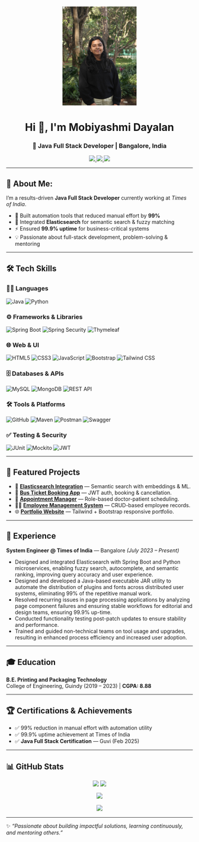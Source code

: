 <!-- Profile Image -->
<p align="center">
  <img src="profile.jpg" alt="Profile" width="200" />
</p>

<h1 align="center">Hi 👋, I'm Mobiyashmi Dayalan</h1>
<h3 align="center">🚀 Java Full Stack Developer | Bangalore, India</h3>

<p align="center">
  <a href="https://linkedin.com/in/mobiyashmi">
    <img src="https://img.shields.io/badge/LinkedIn-blue?style=for-the-badge&logo=linkedin" />
  </a>
  <a href="mailto:mobiyashmidayalan@gmail.com">
    <img src="https://img.shields.io/badge/Gmail-red?style=for-the-badge&logo=gmail&logoColor=white" />
  </a>
  <a href="https://mobiyashmi-dayalan.netlify.app">
    <img src="https://img.shields.io/badge/Portfolio-black?style=for-the-badge&logo=About.me&logoColor=white" />
  </a>
</p>

---

## 🔭 About Me:
I’m a results-driven **Java Full Stack Developer** currently working at *Times of India*. 
- 🚀 Built automation tools that reduced manual effort by **99%**
- 🔎 Integrated **Elasticsearch** for semantic search & fuzzy matching
- ⚡ Ensured **99.9% uptime** for business-critical systems
- 💡 Passionate about full-stack development, problem-solving & mentoring  

---

## 🛠 Tech Skills

### 👨‍💻 Languages  
![Java](https://img.shields.io/badge/Java-ED8B00?style=for-the-badge&logo=openjdk&logoColor=white)
![Python](https://img.shields.io/badge/Python-3776AB?style=for-the-badge&logo=python&logoColor=white)

### ⚙️ Frameworks & Libraries  
![Spring Boot](https://img.shields.io/badge/SpringBoot-6DB33F?style=for-the-badge&logo=springboot&logoColor=white)
![Spring Security](https://img.shields.io/badge/SpringSecurity-6DB33F?style=for-the-badge&logo=springsecurity&logoColor=white)
![Thymeleaf](https://img.shields.io/badge/Thymeleaf-005F0F?style=for-the-badge&logo=thymeleaf&logoColor=white)

### 🌐 Web & UI  
![HTML5](https://img.shields.io/badge/HTML5-E34F26?style=for-the-badge&logo=html5&logoColor=white)
![CSS3](https://img.shields.io/badge/CSS3-1572B6?style=for-the-badge&logo=css3&logoColor=white)
![JavaScript](https://img.shields.io/badge/JavaScript-F7DF1E?style=for-the-badge&logo=javascript&logoColor=black)
![Bootstrap](https://img.shields.io/badge/Bootstrap-563D7C?style=for-the-badge&logo=bootstrap&logoColor=white)
![Tailwind CSS](https://img.shields.io/badge/TailwindCSS-38B2AC?style=for-the-badge&logo=tailwind-css&logoColor=white)

### 🗄️ Databases & APIs  
![MySQL](https://img.shields.io/badge/MySQL-005C84?style=for-the-badge&logo=mysql&logoColor=white)
![MongoDB](https://img.shields.io/badge/MongoDB-4EA94B?style=for-the-badge&logo=mongodb&logoColor=white)
![REST API](https://img.shields.io/badge/REST-02569B?style=for-the-badge&logo=rest&logoColor=white)

### 🛠 Tools & Platforms  
![GitHub](https://img.shields.io/badge/GitHub-181717?style=for-the-badge&logo=github&logoColor=white)
![Maven](https://img.shields.io/badge/Maven-C71A36?style=for-the-badge&logo=apachemaven&logoColor=white)
![Postman](https://img.shields.io/badge/Postman-FF6C37?style=for-the-badge&logo=postman&logoColor=white)
![Swagger](https://img.shields.io/badge/Swagger-85EA2D?style=for-the-badge&logo=swagger&logoColor=black)

### ✅ Testing & Security  
![JUnit](https://img.shields.io/badge/JUnit-25A162?style=for-the-badge&logo=junit5&logoColor=white)
![Mockito](https://img.shields.io/badge/Mockito-239120?style=for-the-badge&logoColor=white)
![JWT](https://img.shields.io/badge/JWT-000000?style=for-the-badge&logo=jsonwebtokens&logoColor=white)

---

## 🚀 Featured Projects
- 🔎 **[Elasticsearch Integration](https://github.com/MOBIYASHMI/)** — Semantic search with embeddings & ML.  
- 🚌 **[Bus Ticket Booking App](https://github.com/MOBIYASHMI/)** — JWT auth, booking & cancellation.  
- 📅 **[Appointment Manager](https://github.com/MOBIYASHMI/)** — Role-based doctor-patient scheduling.  
- 👨‍💼 **[Employee Management System](https://github.com/MOBIYASHMI/)** — CRUD-based employee records.  
- 🌐 **[Portfolio Website](https://mobiyashmi-dayalan.netlify.app)** — Tailwind + Bootstrap responsive portfolio.  

---

## 💼 Experience
**System Engineer @ Times of India** — Bangalore *(July 2023 – Present)*  
- Designed and integrated Elasticsearch with Spring Boot and Python microservices, enabling fuzzy search, autocomplete, and semantic ranking, improving query accuracy and user experience.
- Designed and developed a Java-based executable JAR utility to automate the distribution of plugins and fonts across distributed user systems, eliminating 99% of the repetitive manual work. 
- Resolved recurring issues in page processing applications by analyzing page component failures and ensuring stable workflows for editorial and design teams, ensuring 99.9% up-time.
- Conducted functionality testing post-patch updates to ensure stability and performance.
- Trained and guided non-technical teams on tool usage and upgrades, resulting in enhanced process efficiency and increased user adoption.

---

## 🎓 Education
**B.E. Printing and Packaging Technology**  
College of Engineering, Guindy (2019 – 2023) | **CGPA: 8.88**  

---

## 🏆 Certifications & Achievements
- ✅ 99% reduction in manual effort with automation utility  
- ✅ 99.9% uptime achievement at Times of India  
- ✅ **Java Full Stack Certification** — Guvi (Feb 2025)

---

## 📊 GitHub Stats

<p align="center">
  <img src="https://github-readme-stats.vercel.app/api?username=MOBIYASHMI&show_icons=true&theme=radical" height="180em" />
  <img src="https://github-readme-stats.vercel.app/api/top-langs/?username=MOBIYASHMI&layout=compact&theme=radical" height="180em" />
</p>

<p align="center">
  <img src="https://github-readme-streak-stats.herokuapp.com?user=MOBIYASHMI&theme=radical&hide_border=true" />
</p>

<p align="center">
  <img src="https://github-profile-trophy.vercel.app/?username=MOBIYASHMI&theme=radical&no-frame=true&margin-w=15&margin-h=15" />
</p>

---

✨ *“Passionate about building impactful solutions, learning continuously, and mentoring others.”*  
